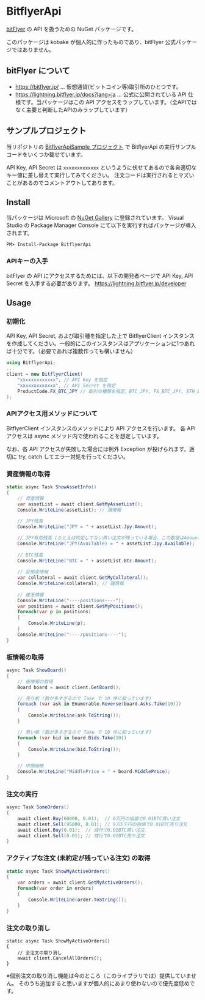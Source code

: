 # BitflyerApi
[bitFlyer](https://bitflyer.jp/) の API を扱うための NuGet パッケージです。

このパッケージは kobake が個人的に作ったものであり、bitFlyer 公式パッケージではありません。

## bitFlyer について
- https://bitflyer.jp/ … 仮想通貨(ビットコイン等)取引所のひとつです。
- https://lightning.bitflyer.jp/docs?lang=ja … 公式に公開されている API 仕様です。当パッケージはこの API アクセスをラップしています。（全APIではなく主要と判断したAPIのみラップしています）

## サンプルプロジェクト
当リポジトリの [BitflyerApiSample プロジェクト](https://github.com/kobake/BitflyerApi/blob/master/BitflyerApiSample/Program.cs) で BitflyerApi の実行サンプルコードをいくつか載せています。

API Key, API Secret は ```xxxxxxxxxxxxx``` というように伏せてあるので各自適切なキー値に差し替えて実行してみてください。
注文コードは実行されるとマズいことがあるのでコメントアウトしてあります。

## Install
当パッケージは Microsoft の [NuGet Gallery](https://www.nuget.org/packages/BitflyerApi) に登録されています。
Visual Studio の Package Manager Console にて以下を実行すればパッケージが導入されます。
```
PM> Install-Package BitflyerApi
```
### APIキーの入手
bitFlyer の API にアクセスするためには、以下の開発者ページで API Key, API Secret を入手する必要があります。
https://lightning.bitflyer.jp/developer

## Usage
### 初期化
API Key, API Secret, および取引種を指定した上で BitflyerClient インスタンスを作成してください。一般的にこのインスタンスはアプリケーションに1つあれば十分です。（必要であれば複数作っても構いません）
```cs
using BitflyerApi;
...
client = new BitflyerClient(
    "xxxxxxxxxxxxx", // API Key を指定
    "xxxxxxxxxxxxx", // API Secret を指定
    ProductCode.FX_BTC_JPY // 取引の種類を指定。BTC_JPY, FX_BTC_JPY, ETH_BTC のいずれか。
);
```

### APIアクセス用メソッドについて
BitflyerClient インスタンスのメソッドにより API アクセスを行います。
各 API アクセスは async メソッド内で使われることを想定しています。

なお、各 API アクセスが失敗した場合には例外 Exception が投げられます。適切に try, catch してエラー対処を行ってください。

### 資産情報の取得
```cs
static async Task ShowAssetInfo()
{    
    // 資産情報
    var assetList = await client.GetMyAssetList();
    Console.WriteLine(assetList); // 諸情報
    
    // JPY残高
    Console.WriteLine("JPY = " + assetList.Jpy.Amount);

    // JPY有効残高 (たとえば約定してない買い注文が残っている場合、この数値はAmountより小さくなる)
    Console.WriteLine("JPY(Available) = " + assetList.Jpy.Available); 
    
    // BTC残高
    Console.WriteLine("BTC = " + assetList.Btc.Amount);
    
    // 証拠金情報
    var collateral = await client.GetMyCollateral();
    Console.WriteLine(collateral); // 諸情報
    
    // 建玉情報
    Console.WriteLine("----positions----");
    var positions = await client.GetMyPositions();
    foreach(var p in positions)
    {
        Console.WriteLine(p);
    }
    Console.WriteLine("----/positions----");
}
```

### 板情報の取得
```cs
async Task ShowBoard()
{
    // 板情報の取得
    Board board = await client.GetBoard();

    // 売り板 (数が多すぎるので Take で 10 件に絞っています)
    foreach (var ask in Enumerable.Reverse(board.Asks.Take(10)))
    {
        Console.WriteLine(ask.ToString());
    }

    // 買い板 (数が多すぎるので Take で 10 件に絞っています)
    foreach (var bid in board.Bids.Take(10))
    {
        Console.WriteLine(bid.ToString());
    }

    // 中間価格
    Console.WriteLine("MiddlePrice = " + board.MiddlePrice);
}
```

### 注文の実行
```cs
async Task SomeOrders()
{
    await client.Buy(60000, 0.01);  // 6万円の指値で0.01BTC買い注文
    await client.Sell(95000, 0.01); // 9万5千円の指値で0.01BTC売り注文
    await client.Buy(0.01);  // 成行で0.01BTC買い注文
    await client.Sell(0.01); // 成行で0.01BTC売り注文
}
```

### アクティブな注文 (未約定が残っている注文) の取得
```cs
static async Task ShowMyActiveOrders()
{
    var orders = await client.GetMyActiveOrders();
    foreach(var order in orders)
    {
        Console.WriteLine(order.ToString());
    }
}
```

### 注文の取り消し
```
static async Task ShowMyActiveOrders()
{
    // 全注文の取り消し
    await client.CancelAllOrders();
}
```

※個別注文の取り消し機能は今のところ（このライブラリでは）提供していません。
そのうち追加すると思いますが個人的にあまり使わないので優先度低めです。

